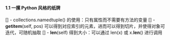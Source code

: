 #### 1.1 一摞 Python 风格的纸牌

[] - collections.namedtuple() 的使用：只有属性而不需要有方法的变量
[] - __getitem__(self, pos) 可以得到对应索引的元素，进而可以得到切片，并使得对象可迭代，可随机抽取
[] - __len__(self) 得到大小：可以通过 len(x) 或 x.__len__() 进行调用
